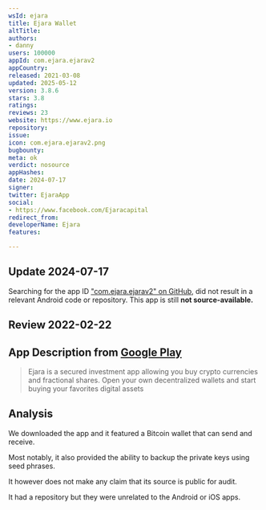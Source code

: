 ```yaml
---
wsId: ejara
title: Ejara Wallet
altTitle: 
authors:
- danny
users: 100000
appId: com.ejara.ejarav2
appCountry: 
released: 2021-03-08
updated: 2025-05-12
version: 3.8.6
stars: 3.8
ratings: 
reviews: 23
website: https://www.ejara.io
repository: 
issue: 
icon: com.ejara.ejarav2.png
bugbounty: 
meta: ok
verdict: nosource
appHashes: 
date: 2024-07-17
signer: 
twitter: EjaraApp
social:
- https://www.facebook.com/Ejaracapital
redirect_from: 
developerName: Ejara
features: 

---
```


## Update 2024-07-17

Searching for the app ID ["com.ejara.ejarav2" on GitHub](https://github.com/search?q=%22com.ejara.ejarav2%22&type=code), did not result in a relevant Android code or repository. This app is still **not source-available.**

## Review 2022-02-22

## App Description from [Google Play](https://play.google.com/store/apps/details?id=com.ejara.ejarav2)

> Ejara is a secured investment app allowing you buy crypto currencies and fractional shares. Open your own decentralized wallets and start buying your favorites digital assets

## Analysis 

We downloaded the app and it featured a Bitcoin wallet that can send and receive. 

Most notably, it also provided the ability to backup the private keys using seed phrases.

It however does not make any claim that its source is public for audit.

It had a repository but they were unrelated to the Android or iOS apps.
